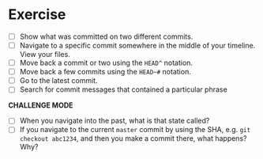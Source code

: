 # Exercise

- [ ] Show what was committed on two different commits.
- [ ] Navigate to a specific commit somewhere in the middle of your timeline. View your files.
- [ ] Move back a commit or two using the `HEAD^` notation.
- [ ] Move back a few commits using the `HEAD~#` notation.
- [ ] Go to the latest commit.
- [ ] Search for commit messages that contained a particular phrase

**CHALLENGE MODE**

- [ ] When you navigate into the past, what is that state called?
- [ ] If you navigate to the current `master` commit by using the SHA, e.g. `git checkout abc1234`, and then you make a commit there, what happens? Why?
